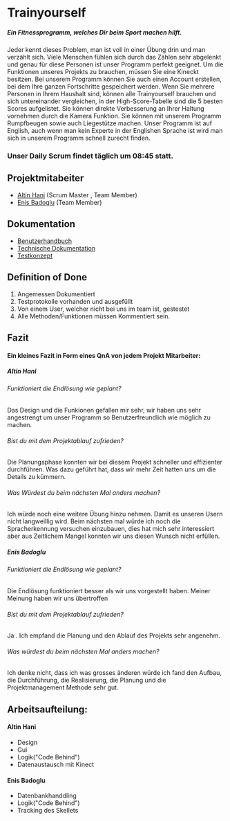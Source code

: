 # Trainyourself
##### Ein Fitnessprogramm, welches Dir beim Sport machen hilft.                                                                         
Jeder kennt dieses Problem, man ist voll in einer Übung drin und man verzählt sich. Viele Menschen fühlen sich durch das Zählen sehr abgelenkt und genau für diese Personen ist unser Programm perfekt geeignet. Um die Funktionen unseres Projekts zu brauchen, müssen Sie eine Kineckt besitzen. Bei unserem Programm können Sie auch einen Account erstellen, bei dem Ihre ganzen Fortschritte gespeichert werden. Wenn Sie mehrere Personen in Ihrem Haushalt sind, können alle Trainyourself brauchen und sich untereinander vergleichen, in der High-Score-Tabelle sind die 5 besten Scores aufgelistet. Sie können direkte Verbesserung an Ihrer Haltung vornehmen durch die Kamera Funktion. Sie können mit unserem Programm Rumpfbeugen sowie auch Liegestütze machen. Unser Programm ist auf English, auch wenn man kein Experte in der Englishen Sprache ist wird man sich in unserem Programm schnell zurecht finden. 


### Unser Daily Scrum findet täglich um 08:45 statt.

## Projektmitabeiter

* [Altin Hani](https://github.com/xahanix) (Scrum Master , Team Member)
* [Enis Badoglu](https://github.com/badogluEnis) (Team Member)

## Dokumentation

* [Benutzerhandbuch](docs/usermanual.md)
* [Technische Dokumentation](docs/technical.md)
* [Testkonzept](docs/testing.md)

## Definition of Done

1. Angemessen Dokumentiert
2. Testprotokolle vorhanden und ausgefüllt
3. Von einem User, welcher nicht bei uns im team ist, gestestet
4. Alle Methoden/Funktionen müssen Kommentiert sein.



## Fazit

#### Ein kleines Fazit in Form eines QnA von jedem Projekt Mitarbeiter:

##### Altin Hani

###### Funktioniert die Endlösung wie geplant?
Das Design und die Funkionen gefallen mir sehr, wir haben uns sehr angestrengt um unser Programm so Benutzerfreundlich wie möglich zu machen. 
 
###### Bist du mit dem Projektablauf zufrieden?
Die Planungsphase konnten wir bei diesem Projekt schneller und effizienter durchführen. Was dazu geführt hat, dass wir mehr Zeit hatten uns um die Details zu kümmern. 
 
###### Was Würdest du beim nächsten Mal anders machen?
Ich würde noch eine weitere Übung hinzu nehmen. Damit es unseren Usern nicht langweillig wird. Beim nächsten mal würde ich noch die Spracherkennung versuchen einzubauen, dies hat mich sehr interessiert aber aus Zeitlichem Mangel konnten wir uns diesen Wunsch nicht erfüllen.
 
##### Enis Badoglu

###### Funktioniert die Endlösung wie geplant?
Die Endlösung funktioniert besser als wir uns vorgestellt haben. Meiner Meinung haben wir uns übertroffen

###### Bist du mit dem Projektablauf zufrieden?
Ja . Ich empfand die Planung und den Ablauf des Projekts sehr angenehm.

###### Was würdest du beim nächsten Mal anders machen?

Ich denke nicht, dass ich was grosses änderen würde ich fand den Aufbau, die Durchführung, die Realisierung, die Planung und die Projektmanagement Methode sehr gut.

## Arbeitsaufteilung:
#### Altin Hani



* Design
* Gui
* Logik("Code Behind")
* Datenaustausch mit Kinect 

#### Enis Badoglu

* Datenbankhanddling 
* Logik("Code Behind")
* Tracking des Skellets
